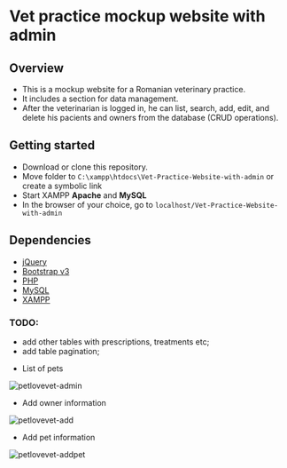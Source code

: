 # Vet practice mockup website with admin

## Overview

* This is a mockup website for a Romanian veterinary practice.
* It includes a section for data management. 
* After the veterinarian is logged in, he can list, search, add, edit, and delete his pacients and owners from the database (CRUD operations).

## Getting started

* Download or clone this repository.
* Move folder to `C:\xampp\htdocs\Vet-Practice-Website-with-admin` or create a symbolic link
* Start XAMPP **Apache** and **MySQL**
* In the browser of your choice, go to `localhost/Vet-Practice-Website-with-admin`

## Dependencies

* [jQuery](https://jquery.com/)
* [Bootstrap v3](https://getbootstrap.com/docs/3.3/getting-started/)
* [PHP](http://www.php.net/)
* [MySQL](https://www.mysql.com/)
* [XAMPP](https://www.apachefriends.org/index.html)
    
### TODO:

- add other tables with prescriptions, treatments etc;
- add table pagination;

* List of pets

![petlovevet-admin](https://user-images.githubusercontent.com/18640359/34643228-479e6afe-f329-11e7-9170-02094382896d.PNG)

* Add owner information

![petlovevet-add](https://user-images.githubusercontent.com/18640359/34643226-4752a40c-f329-11e7-80e4-4f3635630168.png)

* Add pet information

![petlovevet-addpet](https://user-images.githubusercontent.com/18640359/34643227-477666f8-f329-11e7-8df3-a087935e1d9e.PNG)

    
